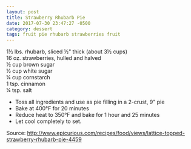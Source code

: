 ```yaml
---
layout: post
title: Strawberry Rhubarb Pie
date: 2017-07-30 23:47:27 -0500
category: dessert
tags: fruit pie rhubarb strawberries fruit
---
```

1½ lbs. rhubarb, sliced ½" thick (about 3½ cups)  
16 oz. strawberries, hulled and halved  
½ cup brown sugar  
½ cup white sugar  
¼ cup cornstarch  
1 tsp. cinnamon  
¼ tsp. salt  

  * Toss all ingredients and use as pie filling in a 2-crust, 9" pie
  * Bake at 400°F for 20 minutes
  * Reduce heat to 350°F and bake for 1 hour and 25 minutes
  * Let cool completely to set.

Source: <a href="http://www.epicurious.com/recipes/food/views/lattice-topped-strawberry-rhubarb-pie-4459">http://www.epicurious.com/recipes/food/views/lattice-topped-strawberry-rhubarb-pie-4459</a>
